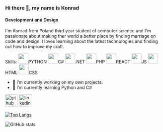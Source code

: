 ### Hi there 👋, my name is Konrad
#### Development and Design
I'm Konrad from Poland third year student of computer science and I'm passionate about making ther world a better place by finding marriage on code and design. I loves learning about the latest technologies and finding out how to improve my craft.

Skills: 
<img height="32" width="32" src="https://cdn.jsdelivr.net/npm/simple-icons@v4/icons/python.svg" />PYTHON 
<img height="32" width="32" src="https://cdn.jsdelivr.net/npm/simple-icons@v4/icons/csharp.svg" />C# 
<img height="32" width="32" src="https://cdn.jsdelivr.net/npm/simple-icons@v4/icons/dot-net.svg" />.NET 
<img height="32" width="32" src="https://cdn.jsdelivr.net/npm/simple-icons@v4/icons/php.svg" />PHP 
<img height="32" width="32" src="https://cdn.jsdelivr.net/npm/simple-icons@v4/icons/react.svg" />REACT 
<img height="32" width="32" src="https://cdn.jsdelivr.net/npm/simple-icons@v4/icons/javascript.svg" />JS 
<img height="32" width="32" src="https://cdn.jsdelivr.net/npm/simple-icons@v4/icons/html5.svg" />HTML 
<img height="32" width="32" src="https://cdn.jsdelivr.net/npm/simple-icons@v4/icons/css3.svg" />CSS

- 🔭 I’m currently working on my own projects. 
- 🌱 I’m currently learning Python and C# 


[<img src='https://cdn.jsdelivr.net/npm/simple-icons@3.0.1/icons/github.svg' alt='github' height='40'>](https://github.com/gabix01)  [<img src='https://cdn.jsdelivr.net/npm/simple-icons@3.0.1/icons/linkedin.svg' alt='linkedin' height='40'>](https://www.linkedin.com/in/Konrad-Mielnik/)  

[![Top Langs](https://github-readme-stats.vercel.app/api/top-langs/?username=gabix01)](https://github.com/anuraghazra/github-readme-stats)

![GitHub stats](https://github-readme-stats.vercel.app/api?username=gabix01&show_icons=true)  
